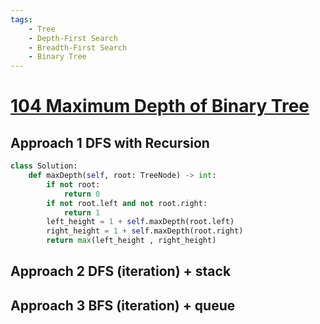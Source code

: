 ```yaml
---
tags:
    - Tree
    - Depth-First Search
    - Breadth-First Search
    - Binary Tree
---
```



# [104 Maximum Depth of Binary Tree](https://leetcode.com/problems/maximum-depth-of-binary-tree/description/)


## Approach 1 DFS with Recursion

```python
class Solution:
    def maxDepth(self, root: TreeNode) -> int:
        if not root:
            return 0
        if not root.left and not root.right:
            return 1
        left_height = 1 + self.maxDepth(root.left)
        right_height = 1 + self.maxDepth(root.right)
        return max(left_height , right_height)
```

## Approach 2 DFS (iteration) + stack


## Approach 3 BFS (iteration) + queue